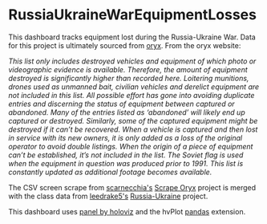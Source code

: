 # RussiaUkraineWarEquipmentLosses

This dashboard tracks equipment lost during the Russia-Ukraine War. 
Data for this project is ultimately sourced from [oryx](https://www.oryxspioenkop.com/2022/02/attack-on-europe-documenting-equipment.html).
From the oryx website:

*This list only includes destroyed vehicles and equipment of which photo or videographic evidence is available. Therefore, the amount of equipment destroyed is significantly higher than recorded here. Loitering munitions, drones used as unmanned bait, civilian vehicles and derelict equipment are not included in this list. All possible effort has gone into avoiding duplicate entries and discerning the status of equipment between captured or abandoned. Many of the entries listed as ‘abandoned’ will likely end up captured or destroyed. Similarly, some of the captured equipment might be destroyed if it can’t be recovered. When a vehicle is captured and then lost in service with its new owners, it is only added as a loss of the original operator to avoid double listings. When the origin of a piece of equipment can’t be established, it’s not included in the list. The Soviet flag is used when the equipment in question was produced prior to 1991. This list is constantly updated as additional footage becomes available.*


The CSV screen scrape from [scarnecchia's](https://github.com/scarnecchia) [Scrape Oryx](https://github.com/scarnecchia/scrape_oryx) project 
is merged with the class data from
[leedrake5's](https://github.com/leedrake5) [Russia-Ukraine](https://github.com/leedrake5/Russia-Ukraine) project.  


This dashboard uses [panel by holoviz](https://panel.holoviz.org/) and the hvPlot [pandas](https://pandas.pydata.org/) extension.
